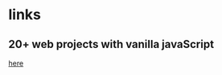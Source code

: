 # links

## 20+ web projects with vanilla javaScript
[here](https://github.com/bradtraversy/vanillawebprojects)
